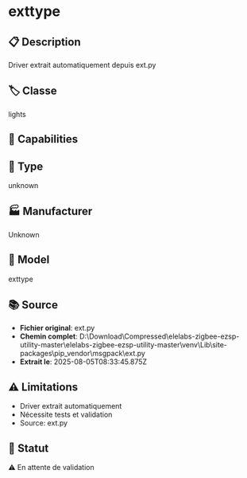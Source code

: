# exttype

## 📋 Description
Driver extrait automatiquement depuis ext.py

## 🏷️ Classe
lights

## 🔧 Capabilities


## 📡 Type
unknown

## 🏭 Manufacturer
Unknown

## 📱 Model
exttype

## 📚 Source
- **Fichier original**: ext.py
- **Chemin complet**: D:\Download\Compressed\elelabs-zigbee-ezsp-utility-master\elelabs-zigbee-ezsp-utility-master\venv\Lib\site-packages\pip\_vendor\msgpack\ext.py
- **Extrait le**: 2025-08-05T08:33:45.875Z

## ⚠️ Limitations
- Driver extrait automatiquement
- Nécessite tests et validation
- Source: ext.py

## 🚀 Statut
⚠️ En attente de validation
